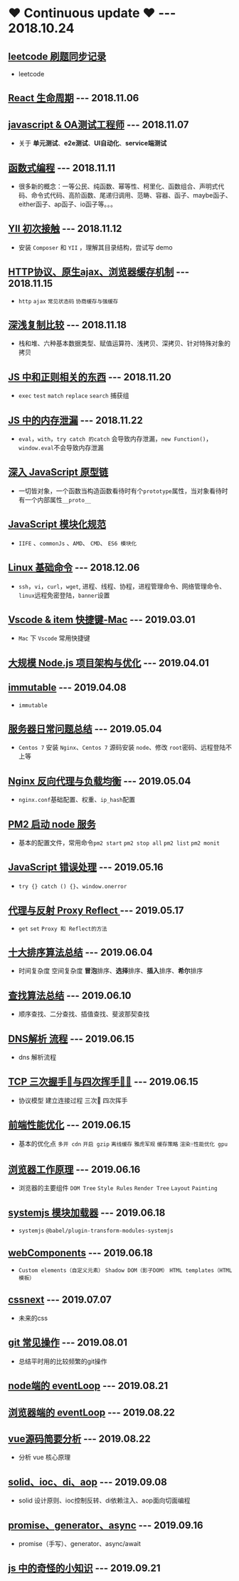 #  ❤️ Continuous update ❤️   --- 2018.10.24


## [leetcode 刷题同步记录](https://github.com/LiuHao713/leetcode-practice)
* leetcode

## [React 生命周期](./mdFiles/the-life-cycle-of-React.md) --- 2018.11.06

## [javascript & OA测试工程师](./mdFiles/JavaScript%20%26%20QA.md) --- 2018.11.07
* 关于 **单元测试**、**e2e测试**、**UI自动化**、**service端测试**
## [函数式编程](./mdFiles/functional%20programming.md) --- 2018.11.11
* 很多新的概念：一等公民、纯函数、幂等性、柯里化、函数组合、声明式代码、命令式代码、高阶函数、尾递归调用、范畴、容器、函子、maybe函子、either函子、ap函子、io函子等。。。
## [YII 初次接触](./mdFiles/YII%20learning.md) --- 2018.11.12
* 安装 `Composer` 和 `YII` ，理解其目录结构，尝试写 demo

## [HTTP协议、原生ajax、浏览器缓存机制](./mdFiles/http-ajax-cache.md) --- 2018.11.15
* `http` `ajax` `常见状态码` `协商缓存与强缓存`

## [深浅复制比较](./mdFiles/stack-shallowCopy-deepCopy.md) --- 2018.11.18
* 栈和堆、六种基本数据类型、赋值运算符、浅拷贝、深拷贝、针对特殊对象的拷贝

## [JS 中和正则相关的东西](./mdFiles/RegExp%20in%20JS.md) --- 2018.11.20
* `exec` `test` `match` `replace` `search` 捕获组

## [JS 中的内存泄漏](./mdFiles/Js%20memory%20leak.md) --- 2018.11.22
* `eval`，`with`，`try catch 的catch` 会导致内存泄漏，`new Function()`，`window.eval`不会导致内存泄漏

## [深入 JavaScript 原型链](./mdFiles/protorype.md)
* 一切皆对象，一个函数当构造函数看待时有个`prototype`属性，当对象看待时有一个内部属性`__proto__`

## [JavaScript 模块化规范](./mdFiles/module-specification-javascript.md)
* `IIFE` 、`commonJs` 、`AMD`、 `CMD`、 `ES6 模块化`

## [Linux 基础命令](./mdFiles/Linux%20basic.md) --- 2018.12.06
* `ssh`，`vi`，`curl`，`wget`, 进程、线程、协程，进程管理命令、网络管理命令、 `linux`远程免密登陆，`banner`设置

## [Vscode & item 快捷键-Mac](./mdFiles/Mac%20vscode%20hot%20key.md) --- 2019.03.01
* `Mac` 下 `Vscode` 常用快捷键

## [大规模 Node.js 项目架构与优化](./mdFiles/NodeJs-architecture-optimization.md) --- 2019.04.01

## [immutable](./mdFiles/immutable.md) --- 2019.04.08
* `immutable`

## [服务器日常问题总结](./mdFiles/summary_of_service_questions_.md) --- 2019.05.04

* `Centos 7` 安装 `Nginx`、`Centos 7` 源码安装 `node`、修改 `root`密码、远程登陆不上等
## [Nginx 反向代理与负载均衡](./mdFiles/Nginx-Reverse-proxy-and%20-load-balancing.md) --- 2019.05.04
* `nginx.conf`基础配置、权重、`ip_hash`配置

## [PM2 启动 node 服务](./mdFiles/start-node-with-pm2.md)
* 基本的配置文件，常用命令`pm2 start` `pm2 stop all` `pm2 list` `pm2 monit`

## [JavaScript 错误处理](./mdFiles/fault-tolerant.md) --- 2019.05.16
* `try {} catch () {}`、`window.onerror`

## [代理与反射 Proxy Reflect ](./mdFiles/proxy-and-reflect.md) --- 2019.05.17
* `get` `set` `Proxy 和 Reflect的方法`

## [十大排序算法总结](./mdFiles/algorithm.md) --- 2019.06.04
* 时间复杂度 空间复杂度 **冒泡**排序、**选择**排序、**插入**排序、**希尔**排序

## [查找算法总结](./mdFiles/search-algorithm.md) --- 2019.06.10
* 顺序查找、二分查找、插值查找、斐波那契查找

## [DNS解析 流程](./mdFiles/dns-process.md) --- 2019.06.15
* dns 解析流程

## [TCP 三次握手🤝与四次挥手🙋‍♂️](./mdFiles/3handshake-4wave-of-tcp.md) --- 2019.06.15
* 协议模型 建立连接过程 三次🤝 四次挥手

## [前端性能优化](./mdFiles/fe-optimization.md) --- 2019.06.15
* 基本的优化点 `多开 cdn` `开启 gzip` `离线缓存` `雅虎军规` `缓存策略` `渲染🀄️性能优化 gpu`

## [浏览器工作原理](./mdFiles/browser-rendering-page-process.md) --- 2019.06.16
* 浏览器的主要组件 `DOM Tree` `Style Rules` `Render Tree` `Layout` `Painting`

## [systemjs 模块加载器](./mdFiles/systemjs.md) --- 2019.06.18
* `systemjs` `@babel/plugin-transform-modules-systemjs`

## [webComponents](./mdFiles/web-components.md) --- 2019.06.18
* `Custom elements（自定义元素）` `Shadow DOM（影子DOM）` `HTML templates（HTML模板）`

## [cssnext](./mdFiles/postcss-preset-env.md) --- 2019.07.07
* 未来的css

## [git 常见操作](./mdFiles/git-summery.md) --- 2019.08.01
* 总结平时用的比较频繁的git操作

## [node端的 eventLoop](./mdFiles/eventLoop-node.md) --- 2019.08.21

## [浏览器端的 eventLoop](./mdFiles/eventLoop-for-browser.md) --- 2019.08.22

## [vue源码简要分析](./mdFiles/vue-principle.md) --- 2019.08.22
* 分析 vue 核心原理

## [solid、ioc、di、aop](./mdFiles/solid-ioc-di.md) --- 2019.09.08
* solid 设计原则、ioc控制反转、di依赖注入、aop面向切面编程

## [promise、generator、async](./mdFiles/Promise-generator-async-await.md) --- 2019.09.16
* promise（手写）、generator、async/await 

## [js 中的奇怪的小知识](./mdFiles/Strange-knowledge-of-js.md) --- 2019.09.21

